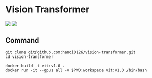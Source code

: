 # Vision Transformer
<img src="https://img.shields.io/badge/-Python-3776AB.svg?logo=python&style=plastic">
<img src="https://img.shields.io/badge/-Docker-1488C6.svg?logo=docker&style=plastic">


## Command
```
git clone git@github.com:hanoi0126/vision-transformer.git
cd vision-transformer
```

```
docker build -t vit:v1.0 .
docker run -it --gpus all -v $PWD:workspace vit:v1.0 /bin/bash
```